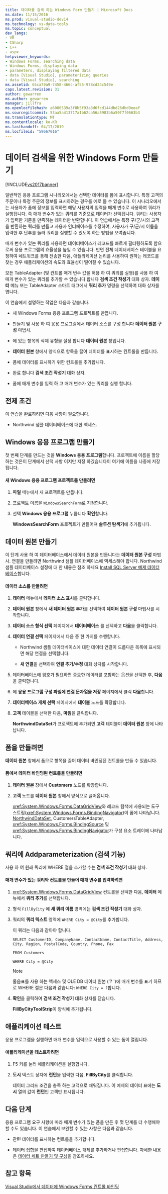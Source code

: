 ```yaml
---
title: 데이터를 검색 하는 Windows Form 만들기 | Microsoft Docs
ms.date: 11/15/2016
ms.prod: visual-studio-dev14
ms.technology: vs-data-tools
ms.topic: conceptual
dev_langs:
- VB
- CSharp
- C++
- aspx
helpviewer_keywords:
- Windows Forms, searching data
- Windows Forms, displaying data
- parameters, displaying filtered data
- data [Visual Studio], parameterizing queries
- data [Visual Studio], searching
ms.assetid: 65ca79a9-7458-466c-af55-978cd24c549e
caps.latest.revision: 31
author: gewarren
ms.author: gewarren
manager: jillfra
ms.openlocfilehash: a6080539a3f8b5f93a8d6fcd144dbd26dbd9eeaf
ms.sourcegitcommit: 53aa5a413717a1b62ca56a5983b6a50f7f0663b3
ms.translationtype: MT
ms.contentlocale: ko-KR
ms.lasthandoff: 04/17/2019
ms.locfileid: "59667016"
---
```

# <a name="create-a-windows-form-to-search-data"></a>데이터 검색을 위한 Windows Form 만들기
[!INCLUDE[vs2017banner](../includes/vs2017banner.md)]

일반적인 응용 프로그램 시나리오에서는 선택한 데이터를 폼에 표시합니다. 특정 고객의 주문이나 특정 주문의 정보를 표시하려는 경우를 예로 들 수 있습니다. 이 시나리오에서는 사용자가 폼에 정보를 입력하면 해당 사용자의 입력을 매개 변수로 사용하여 쿼리가 실행됩니다. 즉 매개 변수가 있는 쿼리를 기준으로 데이터가 선택됩니다. 쿼리는 사용자가 입력한 기준을 만족하는 데이터만 반환합니다. 이 연습에서는 특정 구/군/시의 고객을 반환하는 쿼리를 만들고 사용자 인터페이스를 수정하여, 사용자가 구/군/시 이름을 입력한 후 단추를 눌러 쿼리를 실행할 수 있도록 하는 방법을 보여줍니다.  
  
 매개 변수가 있는 쿼리를 사용하면 데이터베이스가 레코드를 빠르게 필터링하도록 함으로써 응용 프로그램의 효율성을 높일 수 있습니다. 반면 전체 데이터베이스 테이블을 요청하여 네트워크를 통해 전송한 다음, 애플리케이션 논리를 사용하여 원하는 레코드를 찾는 경우 애플리케이션의 속도와 효율성이 떨어질 수 있습니다.  
  
 모든 TableAdapter (및 컨트롤 매개 변수 값을 허용 하 여 쿼리를 실행)를 사용 하 여 매개 변수가 있는 쿼리를 추가할 수 있습니다 합니다 **검색 조건 작성기** 대화 상자. **데이터** 메뉴 또는 TableAdapter 스마트 태그에서 **쿼리 추가** 명령을 선택하여 대화 상자를 엽니다.  
  
 이 연습에서 설명하는 작업은 다음과 같습니다.  
  
-   새 Windows Forms 응용 프로그램 프로젝트를 만듭니다.  
  
-   만들기 및 사용 하 여 응용 프로그램에서 데이터 소스를 구성 합니다 **데이터 원본 구성** 마법사.  
  
-   에 있는 항목의 삭제 유형을 설정 합니다 **데이터 원본** 창입니다.  
  
-   **데이터 원본** 창에서 양식으로 항목을 끌어 데이터를 표시하는 컨트롤을 만듭니다.  
  
-   폼에 데이터를 표시하기 위한 컨트롤을 추가합니다.  
  
-   완료 합니다 **검색 조건 작성기** 대화 상자.  
  
-   폼에 매개 변수를 입력 하 고 매개 변수가 있는 쿼리를 실행 합니다.  
  
## <a name="prerequisites"></a>전제 조건  
 이 연습을 완료하려면 다음 사항이 필요합니다.  
  
-   Northwind 샘플 데이터베이스에 대한 액세스.  
  
## <a name="create-the-windows-application"></a>Windows 응용 프로그램 만들기  
 첫 번째 단계를 만드는 것을 **Windows 응용 프로그램**합니다. 프로젝트에 이름을 할당 하는 것은이 단계에서 선택 사항 이지만 지정 하겠습니다이 여기에 이름을 나중에 저장 됩니다.  
  
#### <a name="to-create-the-new-windows-application-project"></a>새 Windows 응용 프로그램 프로젝트를 만들려면  
  
1.  **파일** 메뉴에서 새 프로젝트를 만듭니다.  
  
2.  프로젝트 이름을 `WindowsSearchForm`로 지정합니다.  
  
3.  선택 **Windows 응용 프로그램** 누릅니다 **확인**합니다.  
  
     **WindowsSearchForm** 프로젝트가 만들어져 **솔루션 탐색기**에 추가됩니다.  
  
## <a name="create-the-data-source"></a>데이터 원본 만들기  
 이 단계 사용 하 여 데이터베이스에서 데이터 원본을 만듭니다는 **데이터 원본 구성** 마법사. 연결을 만들려면 Northwind 샘플 데이터베이스에 액세스해야 합니다. Northwind 샘플 데이터베이스 설정에 대 한 내용은 참조 하세요 [Install SQL Server 예제 데이터베이스](../data-tools/install-sql-server-sample-databases.md)합니다.  
  
#### <a name="to-create-the-data-source"></a>데이터 소스를 만들려면  
  
1.  **데이터** 메뉴에서 **데이터 소스 표시**를 클릭합니다.  
  
2.  **데이터 원본** 창에서 **새 데이터 원본 추가**를 선택하여 **데이터 원본 구성** 마법사를 시작합니다.  
  
3.  **데이터 소스 형식 선택** 페이지에서 **데이터베이스** 를 선택하고 **다음**을 클릭합니다.  
  
4.  **데이터 연결 선택** 페이지에서 다음 중 한 가지를 수행합니다.  
  
    -   Northwind 샘플 데이터베이스에 대한 데이터 연결이 드롭다운 목록에 표시되면 해당 연결을 선택합니다.  
  
    -   **새 연결**을 선택하여 **연결 추가/수정** 대화 상자를 시작합니다.  
  
5.  데이터베이스에 암호가 필요하면 중요한 데이터를 포함하는 옵션을 선택한 후, **다음**을 클릭합니다.  
  
6.  에 **응용 프로그램 구성 파일에 연결 문자열을 저장** 페이지에서 클릭 **다음**합니다.  
  
7.  **데이터베이스 개체 선택** 페이지에서 **테이블** 노드를 확장합니다.  
  
8.  **고객** 테이블을 선택한 다음, **마침**을 클릭합니다.  
  
     **NorthwindDataSet**가 프로젝트에 추가되면 **고객** 테이블이 **데이터 원본** 창에 나타납니다.  
  
## <a name="create-the-form"></a>폼을 만들려면  
 **데이터 원본** 창에서 폼으로 항목을 끌어 데이터 바인딩된 컨트롤을 만들 수 있습니다.  
  
#### <a name="to-create-data-bound-controls-on-the-form"></a>폼에서 데이터 바인딩된 컨트롤을 만들려면  
  
1.  **데이터 원본** 창에서 **Customers** 노드를 확장합니다.  
  
2.  **고객** 노드를 **데이터 원본** 창에서 양식으로 끌어옵니다.  
  
     <xref:System.Windows.Forms.DataGridView>와 레코드 탐색에 사용되는 도구 스트립(<xref:System.Windows.Forms.BindingNavigator>)이 폼에 나타납니다. [NorthwindDataSet](../data-tools/dataset-tools-in-visual-studio.md), CustomersTableAdapter, <xref:System.Windows.Forms.BindingSource> 및 <xref:System.Windows.Forms.BindingNavigator>가 구성 요소 트레이에 나타납니다.  
  
## <a name="addparameterization-search-functionality-to-the-query"></a>쿼리에 Addparameterization (검색 기능)  
 사용 하 여 원래 쿼리에 WHERE 절을 추가할 수는 **검색 조건 작성기** 대화 상자.  
  
#### <a name="to-create-a-parameterized-query-and-controls-to-enter-the-parameters"></a>매개 변수가 있는 쿼리와 컨트롤을 만들어 매개 변수를 입력하려면  
  
1.  <xref:System.Windows.Forms.DataGridView> 컨트롤을 선택한 다음, **데이터** 메뉴에서 **쿼리 추가**를 선택합니다.  
  
2.  형식 `FillByCity` 에 **새 쿼리 이름** 영역에는 **검색 조건 작성기** 대화 상자.  
  
3.  쿼리의 **쿼리 텍스트** 영역에 `WHERE City = @City`를 추가합니다.  
  
     이 쿼리는 다음과 같아야 합니다.  
  
     `SELECT CustomerID, CompanyName, ContactName, ContactTitle, Address, City, Region, PostalCode, Country, Phone, Fax`  
  
     `FROM Customers`  
  
     `WHERE City = @City`  
  
    > [!NOTE]
    >  물음표를 사용 하는 액세스 및 OLE DB 데이터 원본 ('? ')에 매개 변수를 표기 하므로 WHERE 절은 다음과 같습니다: `WHERE City = ?`합니다.  
  
4.  **확인**을 클릭하여 **검색 조건 작성기** 대화 상자를 닫습니다.  
  
     **FillByCityToolStrip**이 양식에 추가됩니다.  
  
## <a name="testing-the-application"></a>애플리케이션 테스트  
 응용 프로그램을 실행하면 매개 변수를 입력으로 사용할 수 있는 폼이 열립니다.  
  
#### <a name="to-test-the-application"></a>애플리케이션을 테스트하려면  
  
1.  F5 키를 눌러 애플리케이션을 실행합니다.  
  
2.  **도시** 텍스트 상자에 **런던**을 입력한 다음, **FillByCity**를 클릭합니다.  
  
     데이터 그리드 조건을 충족 하는 고객으로 채워집니다. 이 예제의 데이터 표에는 **도시** 열의 값이 **런던**인 고객만 표시됩니다.  
  
## <a name="next-steps"></a>다음 단계  
 응용 프로그램 요구 사항에 따라 매개 변수가 있는 폼을 만든 후 몇 단계를 더 수행해야 할 수도 있습니다. 이 연습에서 보완할 수 있는 사항은 다음과 같습니다.  
  
-   관련 데이터를 표시하는 컨트롤을 추가합니다.  
  
-   데이터 집합을 편집하여 데이터베이스 개체를 추가하거나 편집합니다. 자세한 내용은 [데이터 세트 만들기 및 구성](../data-tools/create-and-configure-datasets-in-visual-studio.md)을 참조하세요.  
  
## <a name="see-also"></a>참고 항목  
 [Visual Studio에서 데이터에 Windows Forms 컨트롤 바인딩](../data-tools/bind-windows-forms-controls-to-data-in-visual-studio.md)
